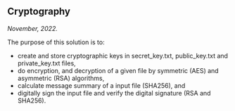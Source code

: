 ## Cryptography
*November, 2022.*

The purpose of this solution is to:
* create and store cryptographic keys in secret_key.txt, public_key.txt and private_key.txt files,
* do encryption, and decryption of a given file by symmetric (AES) and asymmetric (RSA) algorithms,
* calculate message summary of a input file (SHA256), and
* digitally sign the input file and verify the digital signature (RSA and SHA256). 
